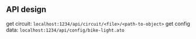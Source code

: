 ## API design

get circuit: `localhost:1234/api/circuit/<file>/<path-to-object>`
get config data: `localhost:1234/api/config/bike-light.ato`

